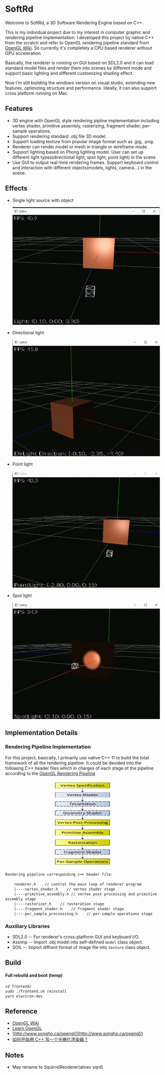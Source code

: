 # SoftRd

Welcome to SoftRd, a 3D Software Rendering Engine based on C++.

This is my individual project due to my interest in computer graphic and rendering pipeline implementation. I developed this project by native C++ from the scratch and refer to OpenGL rendering pipeline standard from [OpenGL Wiki](https://www.khronos.org/opengl/wiki/Rendering_Pipeline_Overview). So currently it's completely a CPU based renderer without GPU acceleration.

Basically, the renderer is running on GUI based on SDL2.0 and it can load standard model files and render them into scenes by different mode and support basic lighting and different customizing shading effect.

Now I'm still building the windows version on visual studio, extending new features, optimizing structure and performance. Ideally, it can also support cross platform running on Mac.

## Features

-   3D engine with OpenGL style rendering pipline implementation including vertex shader, primitive assembly, rasterizing, fragment shader, per-sample operations.
-   Support rendering standard .obj file 3D model.
-   Support loading texture from popular image format such as .jpg, .png.
-   Renderer can render model or mesh in triangle or wireframe mode.
-   Support lighting based on Phong lighting model. User can set up different light types(directional light, spot light, point light) in the scene
-   Use GUI to output real-time rendering frames. Support keyboard control and interaction with different objects(models, lights, camera...) in the scene.

## Effects

-   Single light source with object

    ![light test](https://raw.githubusercontent.com/davidpypysp/softrd/master/files/light_test.gif)

-   Directional light

    ![dir light test](https://raw.githubusercontent.com/davidpypysp/softrd/master/files/dir_light_test.gif)

-   Point light

    ![point light test](https://raw.githubusercontent.com/davidpypysp/softrd/master/files/point_light_test.gif)

-   Spot light

    ![spot light test](https://raw.githubusercontent.com/davidpypysp/softrd/master/files/spot_light_test.gif)

## Implementation Details

### Rendering Pipeline Implementation

For this project, basically, I primarily use native C++ 11 to build the total framework of all the rendering pipeline. It could be devided into the following C++ header files which in charges of each stage of the pipeline according to the [OpenGL Rendering Pipeline](https://www.khronos.org/opengl/wiki/Rendering_Pipeline_Overview)

<div align=center>
<img src="https://raw.githubusercontent.com/davidpypysp/softrd/master/files/RenderingPipeline.png" title="Opengl Rendering Pipeline" width="200" height="280" />
</div>

```
Rendering pipeline corresponding c++ header file:

    renderer.h    // control the main loop of renderer program
    |----vertex_shader.h    // vertex shader stage
    |----primitive_assembly.h // vertex post processing and primitive assembly stage
    |----rasterizer.h    // rasteration stage
    |----fragment_shader.h    // fragment shader stage
    |----per_sample_proccessing.h    // per-sample operations stage
```

### Auxiliary Libraries

-   SDL2.0 -- For renderer's cross-platform GUI and keyboard I/O.
-   Assimp -- Import .obj model into self-defined `model` class object.
-   SOIL -- Import diffrent format of image file into `texture` class object.

## Build

####   Full rebuild and boot (temp)
```
cd frontend/
sudo ./frontend.sh reinstall
yarn electron-dev
```





## Reference

-   [OpenGL Wiki](https://www.khronos.org/opengl/wiki/Rendering_Pipeline_Overview)
-   [Learn OpenGL](https://learnopengl.com/)
-   [http://www.songho.ca/opengl/](http://www.songho.ca/opengl/)
-   [如何开始用 C++ 写一个光栅化渲染器？](https://www.zhihu.com/question/24786878)

## Notes

-   May rename to SquirrelRenderer(abrev sqrd)
